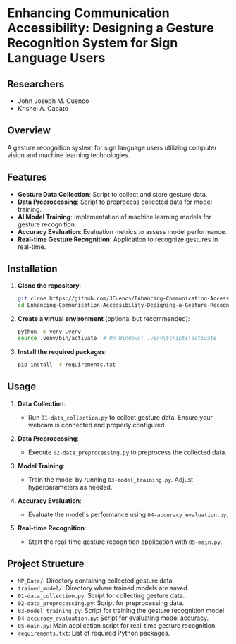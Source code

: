 # Enhancing Communication Accessibility: Designing a Gesture Recognition System for Sign Language Users

## Researchers

- John Joseph M. Cuenco
- Krisnel A. Cabato

## Overview

A gesture recognition system for sign language users utilizing computer vision and machine learning technologies.

## Features

- **Gesture Data Collection**: Script to collect and store gesture data.
- **Data Preprocessing**: Script to preprocess collected data for model training.
- **AI Model Training**: Implementation of machine learning models for gesture recognition.
- **Accuracy Evaluation**: Evaluation metrics to assess model performance.
- **Real-time Gesture Recognition**: Application to recognize gestures in real-time.

## Installation

1. **Clone the repository**:

   ```bash
   git clone https://github.com/JCuencs/Enhancing-Communication-Accessibility-Designing-a-Gesture-Recognition-System-for-Sign-Language-Users.git
   cd Enhancing-Communication-Accessibility-Designing-a-Gesture-Recognition-System-for-Sign-Language-Users
   ```

2. **Create a virtual environment** (optional but recommended):

   ```bash
   python -m venv .venv
   source .venv/bin/activate  # On Windows: .venv\Scripts\activate
   ```

3. **Install the required packages**:

   ```bash
   pip install -r requirements.txt
   ```

## Usage

1. **Data Collection**:

   - Run `01-data_collection.py` to collect gesture data. Ensure your webcam is connected and properly configured.

2. **Data Preprocessing**:

   - Execute `02-data_preprocessing.py` to preprocess the collected data.

3. **Model Training**:

   - Train the model by running `03-model_training.py`. Adjust hyperparameters as needed.

4. **Accuracy Evaluation**:

   - Evaluate the model's performance using `04-accuracy_evaluation.py`.

5. **Real-time Recognition**:

   - Start the real-time gesture recognition application with `05-main.py`.

## Project Structure

- `MP_Data/`: Directory containing collected gesture data.
- `trained_model/`: Directory where trained models are saved.
- `01-data_collection.py`: Script for collecting gesture data.
- `02-data_preprocessing.py`: Script for preprocessing data.
- `03-model_training.py`: Script for training the gesture recognition model.
- `04-accuracy_evaluation.py`: Script for evaluating model accuracy.
- `05-main.py`: Main application script for real-time gesture recognition.
- `requirements.txt`: List of required Python packages.

